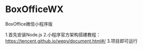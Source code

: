 # BoxOfficeWX
BoxOffice微信小程序版

1.首先安装Node.js
2.小程序官方架构搭建教程：https://tencent.github.io/wepy/document.html#/
3.项目即可运行

